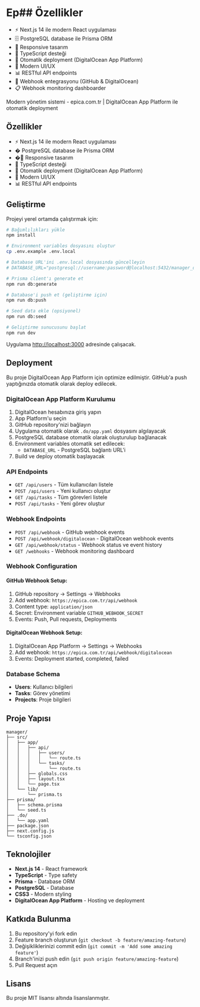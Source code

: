 # Ep## Özellikler

- ⚡ Next.js 14 ile modern React uygulaması
- 🗄️ PostgreSQL database ile Prisma ORM
- 📱 Responsive tasarım
- 🚀 TypeScript desteği
- 🔄 Otomatik deployment (DigitalOcean App Platform)
- 🎨 Modern UI/UX
- 📊 RESTful API endpoints
- 🔗 Webhook entegrasyonu (GitHub & DigitalOcean)
- 📋 Webhook monitoring dashboarder

Modern yönetim sistemi - epica.com.tr | DigitalOcean App Platform ile otomatik deployment

## Özellikler

- ⚡ Next.js 14 ile modern React uygulaması
- �️ PostgreSQL database ile Prisma ORM
- �📱 Responsive tasarım
- 🚀 TypeScript desteği
- 🔄 Otomatik deployment (DigitalOcean App Platform)
- 🎨 Modern UI/UX
- 📊 RESTful API endpoints

## Geliştirme

Projeyi yerel ortamda çalıştırmak için:

```bash
# Bağımlılıkları yükle
npm install

# Environment variables dosyasını oluştur
cp .env.example .env.local

# Database URL'ini .env.local dosyasında güncelleyin
# DATABASE_URL="postgresql://username:password@localhost:5432/manager_db"

# Prisma client'ı generate et
npm run db:generate

# Database'i push et (geliştirme için)
npm run db:push

# Seed data ekle (opsiyonel)
npm run db:seed

# Geliştirme sunucusunu başlat
npm run dev
```

Uygulama [http://localhost:3000](http://localhost:3000) adresinde çalışacak.

## Deployment

Bu proje DigitalOcean App Platform için optimize edilmiştir. GitHub'a push yaptığınızda otomatik olarak deploy edilecek.

### DigitalOcean App Platform Kurulumu

1. DigitalOcean hesabınıza giriş yapın
2. App Platform'u seçin  
3. GitHub repository'nizi bağlayın
4. Uygulama otomatik olarak `.do/app.yaml` dosyasını algılayacak
5. PostgreSQL database otomatik olarak oluşturulup bağlanacak
6. Environment variables otomatik set edilecek:
   - `DATABASE_URL` - PostgreSQL bağlantı URL'i
7. Build ve deploy otomatik başlayacak

### API Endpoints

- `GET /api/users` - Tüm kullanıcıları listele
- `POST /api/users` - Yeni kullanıcı oluştur
- `GET /api/tasks` - Tüm görevleri listele  
- `POST /api/tasks` - Yeni görev oluştur

### Webhook Endpoints

- `POST /api/webhook` - GitHub webhook events
- `POST /api/webhook/digitalocean` - DigitalOcean webhook events
- `GET /api/webhook/status` - Webhook status ve event history
- `GET /webhooks` - Webhook monitoring dashboard

### Webhook Configuration

#### GitHub Webhook Setup:
1. GitHub repository → Settings → Webhooks
2. Add webhook: `https://epica.com.tr/api/webhook`
3. Content type: `application/json`
4. Secret: Environment variable `GITHUB_WEBHOOK_SECRET`
5. Events: Push, Pull requests, Deployments

#### DigitalOcean Webhook Setup:
1. DigitalOcean App Platform → Settings → Webhooks
2. Add webhook: `https://epica.com.tr/api/webhook/digitalocean`
3. Events: Deployment started, completed, failed

### Database Schema

- **Users**: Kullanıcı bilgileri
- **Tasks**: Görev yönetimi
- **Projects**: Proje bilgileri

## Proje Yapısı

```
manager/
├── src/
│   ├── app/
│   │   ├── api/
│   │   │   ├── users/
│   │   │   │   └── route.ts
│   │   │   └── tasks/
│   │   │       └── route.ts
│   │   ├── globals.css
│   │   ├── layout.tsx
│   │   └── page.tsx
│   └── lib/
│       └── prisma.ts
├── prisma/
│   ├── schema.prisma
│   └── seed.ts
├── .do/
│   └── app.yaml
├── package.json
├── next.config.js
└── tsconfig.json
```

## Teknolojiler

- **Next.js 14** - React framework
- **TypeScript** - Type safety
- **Prisma** - Database ORM
- **PostgreSQL** - Database
- **CSS3** - Modern styling
- **DigitalOcean App Platform** - Hosting ve deployment

## Katkıda Bulunma

1. Bu repository'yi fork edin
2. Feature branch oluşturun (`git checkout -b feature/amazing-feature`)
3. Değişikliklerinizi commit edin (`git commit -m 'Add some amazing feature'`)
4. Branch'inizi push edin (`git push origin feature/amazing-feature`)
5. Pull Request açın

## Lisans

Bu proje MIT lisansı altında lisanslanmıştır.
